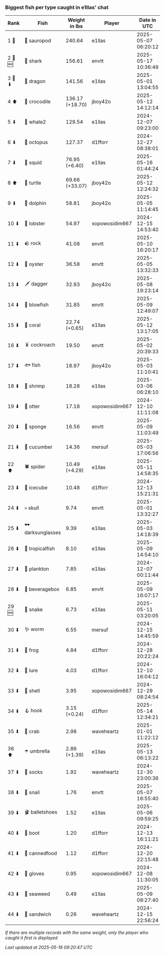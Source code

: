 ### Biggest fish per type caught in e1llas' chat
| Rank | Fish | Weight in lbs | Player | Date in UTC |
|------|--------|-----------|---------|------|
| 1 🥇  | 🦕 sauropod | 240.64 | e1llas | 2025-05-07 06:20:12 |
| 2 🥈 🆕 | 🦈 shark | 156.61 | envtt | 2025-05-17 10:36:49 |
| 3 🥉 ⬇ | 🐉 dragon | 141.56 | e1llas | 2025-05-01 13:04:55 |
| 4 ⬆ | 🐊 crocodile | 136.17 (+18.70) | jboy42o | 2025-05-12 14:12:14 |
| 5 ⬇ | 🐋 whale2 | 129.54 | e1llas | 2024-12-07 09:23:00 |
| 6 ⬇ | 🐙 octopus | 127.37 | d1fforr | 2024-12-27 08:38:01 |
| 7 ⬇ | 🦑 squid | 76.95 (+6.40) | e1llas | 2025-05-16 01:44:24 |
| 8 ⬆ | 🐢 turtle | 69.66 (+33.07) | jboy42o | 2025-05-12 12:24:32 |
| 9 ⬇ | 🐬 dolphin | 58.81 | jboy42o | 2025-05-05 11:14:45 |
| 10 ⬇ | 🦞 lobster | 54.97 | xopowosidim667 | 2024-12-15 14:53:40 |
| 11 ⬇ | 🪨 rock | 41.08 | envtt | 2025-05-10 16:20:17 |
| 12 ⬇ | 🦪 oyster | 36.58 | envtt | 2025-05-05 13:32:33 |
| 13 ⬇ | 🗡️ dagger | 32.93 | jboy42o | 2025-05-08 19:23:14 |
| 14 ⬇ | 🐡 blowfish | 31.85 | envtt | 2025-05-09 12:49:07 |
| 15 ⬇ | 🪸 coral | 22.74 (+0.65) | e1llas | 2025-05-12 13:17:05 |
| 16 ⬇ | 🪳 cockroach | 19.50 | envtt | 2025-05-02 20:39:33 |
| 17 ⬇ | 🐟 fish | 18.97 | jboy42o | 2025-05-03 11:10:41 |
| 18 ⬇ | 🦐 shrimp | 18.28 | e1llas | 2025-03-06 06:28:10 |
| 19 ⬇ | 🦦 otter | 17.18 | xopowosidim667 | 2024-12-10 11:11:08 |
| 20 ⬇ | 🧽 sponge | 16.56 | envtt | 2025-05-09 11:03:49 |
| 21 ⬇ | 🥒 cucumber | 14.36 | mersuf | 2025-05-03 17:06:56 |
| 22 ⬆ | 🕷️ spider | 10.49 (+4.29) | e1llas | 2025-05-11 14:58:35 |
| 23 ⬇ | 🧊 icecube | 10.48 | d1fforr | 2024-12-13 15:21:31 |
| 24 ⬇ | 💀 skull | 9.74 | envtt | 2025-05-01 13:32:27 |
| 25 ⬇ | 🕶️ darksunglasses | 9.39 | e1llas | 2025-05-03 14:18:39 |
| 26 ⬇ | 🐠 tropicalfish | 8.10 | e1llas | 2025-05-09 14:54:10 |
| 27 ⬇ | 🦠 plankton | 7.85 | e1llas | 2024-12-07 00:11:44 |
| 28 ⬇ | 🧃 beveragebox | 6.85 | envtt | 2025-05-09 16:07:17 |
| 29 🆕 | 🐍 snake | 6.73 | e1llas | 2025-05-11 03:20:05 |
| 30 ⬇ | 🪱 worm | 6.55 | mersuf | 2024-12-15 14:45:59 |
| 31 ⬇ | 🐸 frog | 4.84 | d1fforr | 2024-12-28 20:22:24 |
| 32 ⬇ | 🎏 lure | 4.03 | d1fforr | 2024-12-10 16:04:12 |
| 33 ⬇ | 🐚 shell | 3.95 | xopowosidim667 | 2024-12-29 08:24:54 |
| 34 ⬇ | 🪝 hook | 3.15 (+0.24) | d1fforr | 2025-05-14 12:34:21 |
| 35 ⬇ | 🦀 crab | 2.98 | waveheartz | 2025-01-01 11:22:12 |
| 36 ⬆ | ☂️ umbrella | 2.86 (+1.39) | e1llas | 2025-05-13 06:13:22 |
| 37 ⬇ | 🧦 socks | 1.92 | waveheartz | 2024-12-30 23:00:36 |
| 38 ⬇ | 🐌 snail | 1.76 | envtt | 2025-05-07 16:55:40 |
| 39 ⬇ | 🩰 balletshoes | 1.52 | e1llas | 2025-05-06 09:59:25 |
| 40 ⬇ | 👢 boot | 1.20 | d1fforr | 2024-12-13 16:11:21 |
| 41 ⬇ | 🥫 cannedfood | 1.12 | d1fforr | 2024-12-20 22:15:48 |
| 42 ⬇ | 🧤 gloves | 0.95 | xopowosidim667 | 2024-12-08 11:30:05 |
| 43 ⬇ | 🌿 seaweed | 0.49 | e1llas | 2025-05-09 08:27:40 |
| 44 ⬇ | 🥪 sandwich | 0.26 | waveheartz | 2024-12-15 22:56:24 |

_If there are multiple records with the same weight, only the player who caught it first is displayed_

_Last updated at 2025-05-18 09:20:47 UTC_